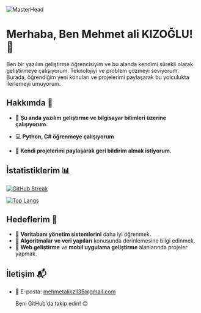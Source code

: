 ![MasterHead](https://media.licdn.com/dms/image/v2/D4E16AQH_hyFPdfjYQQ/profile-displaybackgroundimage-shrink_350_1400/profile-displaybackgroundimage-shrink_350_1400/0/1739121893795?e=1744848000&v=beta&t=PR08v2YU--FzogZ7-zXdtaFFHzVAeJ2ulNUX5IVXTM8)


# Merhaba, Ben Mehmet ali KIZOĞLU! 👋

Ben bir yazılım geliştirme öğrencisiyim ve bu alanda kendimi sürekli olarak geliştirmeye çalışıyorum. Teknolojiyi ve problem çözmeyi seviyorum. Burada, öğrendiğim yeni konuları ve projelerimi paylaşarak bu yolculukta ilerlemeyi umuyorum.

## Hakkımda 🚀

- 🌱 **Şu anda yazılım geliştirme ve bilgisayar bilimleri üzerine çalışıyorum.**

- 💻 **Python, C# öğrenmeye çalışıyorum**

- 📝 **Kendi projelerimi paylaşarak geri bildirim almak istiyorum.**

## İstatistiklerim 📊

[![GitHub Streak]([https://github-readme-streak-stats.herokuapp.com/?user=github_mehmetkzlldev&theme=dark)](https://git.io/streak-stats](https://github.com/mehmetkzlldev?tab=overview&from=2025-02-01&to=2025-02-12))

[![Top Langs](https://github-readme-stats.vercel.app/api/top-langs/?mehmetkzlldev=github_mehmetkzlldev&layout=compact)](https://github.com/anuraghazra/github-readme-stats)

## Hedeflerim 🎯

- 🎯 **Veritabanı yönetim sistemlerini** daha iyi öğrenmek.
- 🎯 **Algoritmalar ve veri yapıları** konusunda derinlemesine bilgi edinmek.
- 🎯 **Web geliştirme** ve **mobil uygulama geliştirme** alanlarında projeler yapmak.


## İletişim 📬

- 📧 E-posta: mehmetalikzll35@gmail.com

  Beni GitHub'da takip edin! 😊

